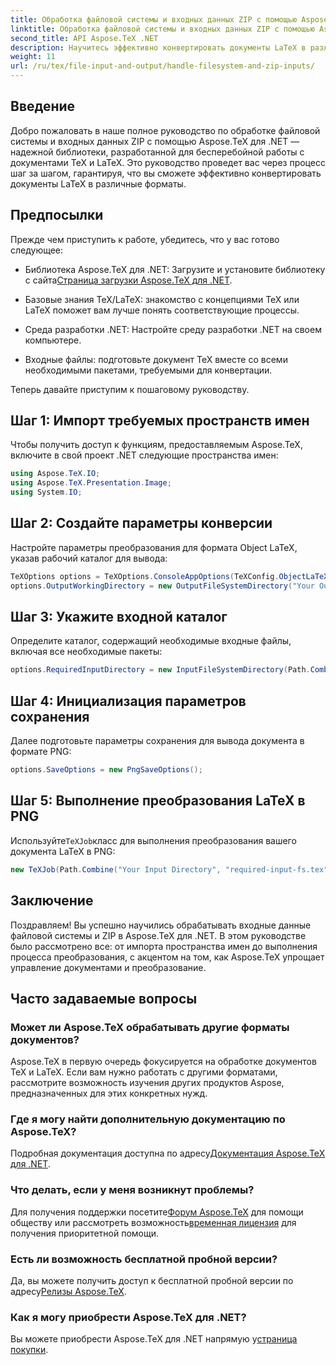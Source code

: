 ```yaml
---
title: Обработка файловой системы и входных данных ZIP с помощью Aspose.TeX для .NET
linktitle: Обработка файловой системы и входных данных ZIP с помощью Aspose.TeX для .NET
second_title: API Aspose.TeX .NET
description: Научитесь эффективно конвертировать документы LaTeX в различные форматы, выполняя простые шаги, включая настройку параметров конвертации, указание входных каталогов и выполнение конвертаций.
weight: 11
url: /ru/tex/file-input-and-output/handle-filesystem-and-zip-inputs/
---
```

## Введение

Добро пожаловать в наше полное руководство по обработке файловой системы и входных данных ZIP с помощью Aspose.TeX для .NET — надежной библиотеки, разработанной для бесперебойной работы с документами TeX и LaTeX. Это руководство проведет вас через процесс шаг за шагом, гарантируя, что вы сможете эффективно конвертировать документы LaTeX в различные форматы.

## Предпосылки

Прежде чем приступить к работе, убедитесь, что у вас готово следующее:

-  Библиотека Aspose.TeX для .NET: Загрузите и установите библиотеку с сайта[Страница загрузки Aspose.TeX для .NET](https://releases.aspose.com/tex/net/).
  
- Базовые знания TeX/LaTeX: знакомство с концепциями TeX или LaTeX поможет вам лучше понять соответствующие процессы.

- Среда разработки .NET: Настройте среду разработки .NET на своем компьютере.

- Входные файлы: подготовьте документ TeX вместе со всеми необходимыми пакетами, требуемыми для конвертации.

Теперь давайте приступим к пошаговому руководству.

## Шаг 1: Импорт требуемых пространств имен

Чтобы получить доступ к функциям, предоставляемым Aspose.TeX, включите в свой проект .NET следующие пространства имен:

```csharp
using Aspose.TeX.IO;
using Aspose.TeX.Presentation.Image;
using System.IO;
```

## Шаг 2: Создайте параметры конверсии

Настройте параметры преобразования для формата Object LaTeX, указав рабочий каталог для вывода:

```csharp
TeXOptions options = TeXOptions.ConsoleAppOptions(TeXConfig.ObjectLaTeX);
options.OutputWorkingDirectory = new OutputFileSystemDirectory("Your Output Directory");
```

## Шаг 3: Укажите входной каталог

Определите каталог, содержащий необходимые входные файлы, включая все необходимые пакеты:

```csharp
options.RequiredInputDirectory = new InputFileSystemDirectory(Path.Combine("Your Input Directory", "packages"));
```

## Шаг 4: Инициализация параметров сохранения

Далее подготовьте параметры сохранения для вывода документа в формате PNG:

```csharp
options.SaveOptions = new PngSaveOptions();
```

## Шаг 5: Выполнение преобразования LaTeX в PNG

 Используйте`TeXJob`класс для выполнения преобразования вашего документа LaTeX в PNG:

```csharp
new TeXJob(Path.Combine("Your Input Directory", "required-input-fs.tex"), new ImageDevice(), options).Run();
```

## Заключение

Поздравляем! Вы успешно научились обрабатывать входные данные файловой системы и ZIP в Aspose.TeX для .NET. В этом руководстве было рассмотрено все: от импорта пространства имен до выполнения процесса преобразования, с акцентом на том, как Aspose.TeX упрощает управление документами и преобразование.

## Часто задаваемые вопросы

### Может ли Aspose.TeX обрабатывать другие форматы документов?

Aspose.TeX в первую очередь фокусируется на обработке документов TeX и LaTeX. Если вам нужно работать с другими форматами, рассмотрите возможность изучения других продуктов Aspose, предназначенных для этих конкретных нужд.

### Где я могу найти дополнительную документацию по Aspose.TeX?

 Подробная документация доступна по адресу[Документация Aspose.TeX для .NET](https://reference.aspose.com/tex/net/).

### Что делать, если у меня возникнут проблемы?

 Для получения поддержки посетите[Форум Aspose.TeX](https://forum.aspose.com/c/tex/47) для помощи обществу или рассмотреть возможность[временная лицензия](https://purchase.conholdate.com/temporary-license/) для получения приоритетной помощи.

### Есть ли возможность бесплатной пробной версии?

 Да, вы можете получить доступ к бесплатной пробной версии по адресу[Релизы Aspose.TeX](https://releases.aspose.com/).

### Как я могу приобрести Aspose.TeX для .NET?

Вы можете приобрести Aspose.TeX для .NET напрямую у[страница покупки](https://purchase.conholdate.com/buy).
